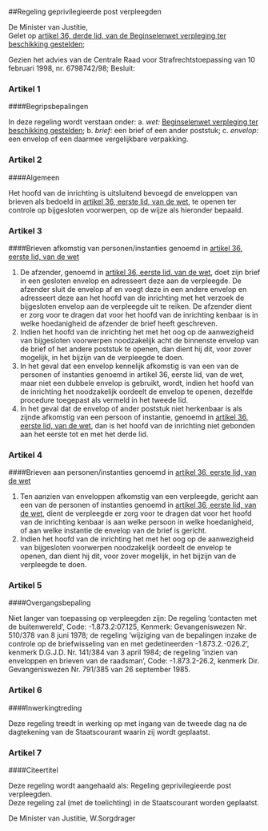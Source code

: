 <meta http-equiv='Content-Type' content='text/html; charset=utf-8' />

##Regeling geprivilegieerde post verpleegden

De Minister van Justitie,  
Gelet op [artikel 36, derde lid, van de Beginselenwet verpleging ter beschikking gestelden](../../../../../../wet/beginselenwet/verpleging/ter/beschikking/gestelden/BWBR0008765/README.md);

Gezien het advies van de Centrale Raad voor Strafrechtstoepassing van 10 februari 1998, nr. 6798742/98;
Besluit:    

### Artikel  1  

####Begripsbepalingen

In deze regeling wordt verstaan onder:   a.  *wet:*   [Beginselenwet verpleging ter beschikking gestelden](../../../../../../wet/beginselenwet/verpleging/ter/beschikking/gestelden/BWBR0008765/README.md);    b.  *brief:*   een brief of een ander poststuk;    c.  *envelop:*   een envelop of een daarmee vergelijkbare verpakking.     

### Artikel  2  

####Algemeen

Het hoofd van de inrichting is uitsluitend bevoegd de enveloppen van brieven als bedoeld in [artikel 36, eerste lid, van de wet](../../../../../../wet/beginselenwet/verpleging/ter/beschikking/gestelden/BWBR0008765/README.md), te openen ter controle op bijgesloten voorwerpen, op de wijze als hieronder bepaald.  

### Artikel  3  

####Brieven afkomstig van personen/instanties genoemd in [artikel 36, eerste lid, van de wet](../../../../../../wet/beginselenwet/verpleging/ter/beschikking/gestelden/BWBR0008765/README.md)

1.  De afzender, genoemd in [artikel 36, eerste lid, van de wet](../../../../../../wet/beginselenwet/verpleging/ter/beschikking/gestelden/BWBR0008765/README.md), doet zijn brief in een gesloten envelop en adresseert deze aan de verpleegde. De afzender sluit de envelop af en voegt deze in een andere envelop en adresseert deze aan het hoofd van de inrichting met het verzoek de bijgesloten envelop aan de verpleegde uit te reiken. De afzender dient er zorg voor te dragen dat voor het hoofd van de inrichting kenbaar is in welke hoedanigheid de afzender de brief heeft geschreven.   
2.  Indien het hoofd van de inrichting het met het oog op de aanwezigheid van bijgesloten voorwerpen noodzakelijk acht de binnenste envelop van de brief of het andere poststuk te openen, dan dient hij dit, voor zover mogelijk, in het bijzijn van de verpleegde te doen.   
3.  In het geval dat een envelop kennelijk afkomstig is van een van de personen of instanties genoemd in artikel 36, eerste lid, van de wet, maar niet een dubbele envelop is gebruikt, wordt, indien het hoofd van de inrichting het noodzakelijk oordeelt de envelop te openen, dezelfde procedure toegepast als vermeld in het tweede lid.   
4.  In het geval dat de envelop of ander poststuk niet herkenbaar is als zijnde afkomstig van een persoon of instantie, genoemd in [artikel 36, eerste lid, van de wet](../../../../../../wet/beginselenwet/verpleging/ter/beschikking/gestelden/BWBR0008765/README.md), dan is het hoofd van de inrichting niet gebonden aan het eerste tot en met het derde lid.   

### Artikel  4  

####Brieven aan personen/instanties genoemd in [artikel 36, eerste lid, van de wet](../../../../../../wet/beginselenwet/verpleging/ter/beschikking/gestelden/BWBR0008765/README.md)

1.  Ten aanzien van enveloppen afkomstig van een verpleegde, gericht aan een van de personen of instanties genoemd in [artikel 36, eerste lid, van de wet](../../../../../../wet/beginselenwet/verpleging/ter/beschikking/gestelden/BWBR0008765/README.md), dient de verpleegde er zorg voor te dragen dat voor het hoofd van de inrichting kenbaar is aan welke persoon in welke hoedanigheid, of aan welke instantie de envelop van de brief is gericht.   
2.  Indien het hoofd van de inrichting het met het oog op de aanwezigheid van bijgesloten voorwerpen noodzakelijk oordeelt de envelop te openen, dan dient hij dit, voor zover mogelijk, in het bijzijn van de verpleegde te doen.   

### Artikel  5  

####Overgangsbepaling

Niet langer van toepassing op verpleegden zijn: De regeling ’contacten met de buitenwereld’, Code: -1.873.2:07.125, Kenmerk: Gevangeniswezen Nr. 510/378 van 8 juni 1978; de regeling ’wijziging van de bepalingen inzake de controle op de briefwisseling van en met gedetineerden -1.873.2.-026.2’, kenmerk D.G.J.D. Nr. 141/384 van 3 april 1984; de regeling ’inzien van enveloppen en brieven van de raadsman’, Code: -1.873.2-26.2, kenmerk Dir. Gevangeniswezen Nr. 791/385 van 26 september 1985.  

### Artikel  6  

####Inwerkingtreding

Deze regeling treedt in werking op met ingang van de tweede dag na de dagtekening van de Staatscourant waarin zij wordt geplaatst.  

### Artikel  7  

####Citeertitel

Deze regeling wordt aangehaald als: Regeling geprivilegieerde post verpleegden.  
Deze regeling zal (met de toelichting) in de Staatscourant worden geplaatst.   

De 
Minister van Justitie, 
W.Sorgdrager    
